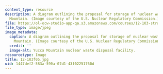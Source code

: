 ```yaml
---
content_type: resource
description: A diagram outlining the proposal for storage of nuclear waste at Yucca
  Mountain. (Image courtesy of the U.S. Nuclear Regulatory Commission.)
file: https://ol-ocw-studio-app-qa.s3.amazonaws.com/courses/12-103-strange-bedfellows-science-and-environmental-policy-fall-2005/1447def2583a590a07d143f02251760d_12-103f05.jpg
file_type: image/jpeg
image_metadata:
  caption: A diagram outlining the proposal for storage of nuclear waste at Yucca
    Mountain. (Image courtesy of the U.S. Nuclear Regulatory Commission.)
  credit: ''
  image-alt: Yucca Mountain nuclear waste disposal facility.
resourcetype: Image
title: 12-103f05.jpg
uid: 1447def2-583a-590a-07d1-43f02251760d
---
```

